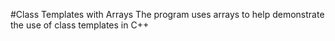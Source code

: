 #Class Templates with Arrays
The program uses arrays to help demonstrate the use of class templates in C++
